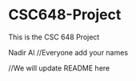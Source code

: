 # CSC648-Project
This is the CSC 648 Project

Nadir Al
//Everyone add your names

//We will update README here

